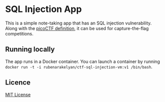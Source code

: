 # SQL Injection App

This is a simple note-taking app that has an SQL injection vulnerability. Along with the [picoCTF definition][1], it can be used for capture-the-flag competitions.

## Running locally

The app runs in a Docker container. You can launch a container by running `docker run -t -i rubenarakelyan/ctf-sql-injection-vm:v1 /bin/bash`.

[1]: https://github.com/rubenarakelyan/ctf-sql-injection-problem

## Licence

[MIT License](LICENSE)
